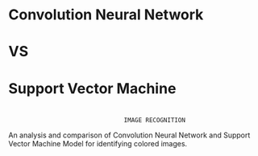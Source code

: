 # Convolution Neural Network 
  #                           VS
 #                               Support Vector Machine
  #                                  
                                    IMAGE RECOGNITION
                                
An analysis and comparison of Convolution Neural Network and Support Vector Machine Model for identifying colored images.

